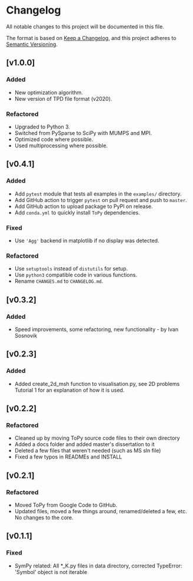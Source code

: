 # Changelog
All notable changes to this project will be documented in this file.

The format is based on [Keep a Changelog](https://keepachangelog.com/en/1.0.0/),
and this project adheres to [Semantic Versioning](https://semver.org/spec/v2.0.0.html).

## [v1.0.0]
### Added
- New optimization algorithm.
- New version of TPD file format (v2020).
### Refactored
- Upgraded to Python 3.
- Switched from PySparse to SciPy with MUMPS and MPI.
- Optimized code where possible.
- Used multiprocessing where possible.

## [v0.4.1]
### Added
- Add `pytest` module that tests all examples in the `examples/` directory.
- Add GitHub action to trigger `pytest` on pull request and push to `master`.
- Add GitHub action to upload package to PyPI on release.
- Add `conda.yml` to quickly install `ToPy` dependencies.
### Fixed
- Use `'Agg'` backend in matplotlib if no display was detected.
### Refactored
- Use `setuptools` instead of `distutils` for setup.
- Use `python3` compatible code in various functions.
- Rename `CHANGES.md` to `CHANGELOG.md`.

## [v0.3.2]
### Added
- Speed improvements, some refactoring, new functionality -
by Ivan Sosnovik

## [v0.2.3]
### Added
- Added create_2d_msh function to visualisation.py, see 2D problems
Tutorial 1 for an explanation of how it is used.

## [v0.2.2]
### Refactored
- Cleaned up by moving ToPy source code files to their own directory
- Added a docs folder and added master's dissertation to it
- Deleted a few files that weren't needed (such as MS sln file)
- Fixed a few typos in READMEs and INSTALL

## [v0.2.1]
### Refactored
- Moved ToPy from Google Code to GitHub.
- Updated files, moved a few things around, renamed/deleted a few, etc.
No changes to the core.

## [v0.1.1]
### Fixed
- SymPy related: All *_K.py files in data directory, corrected
TypeError: 'Symbol' object is not iterable
